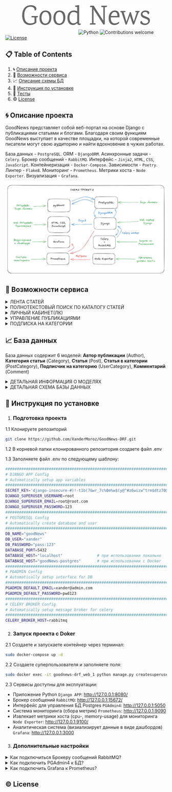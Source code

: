<!-- Header section -->
<p align="center">
 <img width="400px" src="https://github.com/XanderMoroz/GoodNews-DRF/blob/master/extras/Logo.png" align="center" alt="GitHub Readme Stats" />
</p>

&nbsp;&nbsp;&nbsp;&nbsp;&nbsp;&nbsp;&nbsp;&nbsp;&nbsp;&nbsp;&nbsp;&nbsp;&nbsp;&nbsp;&nbsp;&nbsp;&nbsp;&nbsp;&nbsp;&nbsp;&nbsp;&nbsp;&nbsp;&nbsp;&nbsp;&nbsp;&nbsp;&nbsp;&nbsp;&nbsp;&nbsp;&nbsp;&nbsp;&nbsp;&nbsp;&nbsp;&nbsp;&nbsp;&nbsp;&nbsp;&nbsp;&nbsp;&nbsp;&nbsp;&nbsp;&nbsp;&nbsp;&nbsp;&nbsp;&nbsp;&nbsp;&nbsp;&nbsp;&nbsp;&nbsp;&nbsp;&nbsp;
![Python](https://img.shields.io/badge/python-v3.11+-blue.svg)
![Contributions welcome](https://img.shields.io/badge/contributions-welcome-orange.svg)
[![License](https://img.shields.io/badge/license-MIT-blue.svg)](https://opensource.org/licenses/MIT)

## 📋 Table of Contents

1. 🌀 [Описание проекта](#what-is-this)
2. 🌟 [Возможности сервиса](#features)
2. 📈 [Описание схемы БД](#database_scheme)
3. 🚀 [Инструкция по установке](#installation)
5. 💯 [Тесты](#tests)
6. ©️ [License](#license)

## <a name="what-is-this"> 🌀 Описание проекта</a>

GoodNews представляет собой веб-портал на основе Django с публикациями статьями и блогами.
Благодаря своим функциям GoodNews выступает в качестве площадки, на которой 
современные писатели могут свою аудиторию и найти вдохновение в чужих работах. 


База данных - `PostgreSQL`. ORM - `DjangoORM`. 
Асинхронные задачи - `Celery`. Брокер сообщений - `RabbitMQ`. 
Интерфейс - `Jinja2`, `HTML`, `CSS`, `JavaScript`.
Контейнеризация - `Docker-Compose`. Зависимости - `Poetry`. Линтер - `Flake8`.
Мониторинг - `Prometheus`. Метрики хоста - `Node Exporter`. Визуализация - `Grafana`.


![Screen Shot](extras/GN-schema.png)

## <a name="features"> 🌟 Возможности сервиса </a>

<details>
<summary>ЛЕНТА СТАТЕЙ</summary>

>Каждый пользователь имеет доступ к ленте статей. 
Лента представляет собой несколько случайных статей и список аннотаций,
отсортированный по убыванию даты публикации. Каждая аннотация ведет 
на отдельную страницу с детальной информацией о статье. На этой странице 
пользователь получает доступ к полному тексту статьи и список комментариев
других пользователей. Авторизованные пользователи могут добавлять свои комментарии.
> 
</details>

<details>
<summary>ПОЛНОТЕКСТОВЫЙ ПОИСК ПО КАТАЛОГУ СТАТЕЙ</summary>

>Для удобства пользователя реализован полнотекстовый поиск по названию и тексту статьи.

</details>

<details>
<summary>ЛИЧНЫЙ КАБИНЕТ(ЛК)</summary>

>После авторизации пользователь может устанавливать картинку профиля (аватар). 
Также в личном кабинете можно просматривать и редактировать список категорий статей, 
на которые пользователь подписан.

</details>

<details>
<summary>УПРАВЛЕНИЕ ПУБЛИКАЦИЯМИ</summary>

>В личном кабинете каждый авторизованный пользователь может создавать/редактировать/удалять 
собственные статьи. При создании статьи требуется уточнить название, написать текст и выбрать 
одну или несколько категорий, к которым относится статья.

</details>

<details>
<summary>ПОДПИСКА НА КАТЕГОРИИ</summary>

>Авторизованый пользователь получает доступ к странице категорий. 
Страница категорий представляет собой список категорий статей 
существующих на портале. К каждой категории приводится статистическая сводка: о
количестве доступных публикаций, количество комментариев ко всем статьям категории,
количествo подписчиков.

</details>


## <a name="database_scheme"> 📈 База данных </a>

База данных содержит 6 моделей: 
**Автор публикации** (Author), 
**Категория статьи** (Category), 
**Cтатья** (Post),
**Статья в категории** (PostCategory), 
**Подписчик на категорию** (UserCategory), 
**Комментарий** (Comment)



<details>
<summary>ДЕТАЛЬНАЯ ИНФОРМАЦИЯ О МОДЕЛЯХ </summary>

1. Автор публикации (Author)
    - Пользователь (user)
    - Дата создания (creation_date)
    - Картинка профиля (photo)
    - Рейтинг автора (author_rating)


2. Категория статьи (Category)
    - Название (title)
    - Картинка категории(image)
    - Подписчики(subscribers)


3. Cтатья (Post)
    - Автор (author)
    - Название title
    - Текст (text)
    - Статус публикации (type)
    - Дата создания (creation_date)
    - Категории (categories)
    - Рейтинг статьи (post_rating)


4. Статья в категории (PostCategory)
    - Статья (post)
    - Категория (category)
    - Подписчики(subscribers)


5. Подписчик на категорию (UserCategory)
    - Пользователь (user)
    - Категория (category)


6. Комментарий (Comment)
    - Пользователь (user)
    - Статья (post)
    - Дата создания (creation_date)
    - Рейтинг статьи (comment_rating)

</details>

<details>
<summary>ДЕТАЛЬНАЯ СХЕМА БАЗЫ ДАННЫХ</summary>

![Screen Shot](extras/erd.png)

</details>



## <a name="installation"> 🚀 Инструкция по установке</a>

1. ### Подготовка проекта

1.1 Клонируете репозиторий
```sh
git clone https://github.com/XanderMoroz/GoodNews-DRF.git
```

1.2 В корневой папки клонированного репозитория создаете файл .env

1.3 Заполняете файл .env по следующему шаблону:

```sh
################################################################################
# DJANGO APP Config
# Automatically setup app variables
################################################################################
SECRET_KEY='django-insecure-#)!-t1b(7&wr_7c%0m%w$(y@^#z6wizw^trm$dtz70@m1fe$6*'
DJANGO_SUPERUSER_USERNAME=root
DJANGO_SUPERUSER_EMAIL=root@root.com
DJANGO_SUPERUSER_PASSWORD=123
################################################################################
# POSTGRESQL Config
# Automatically create database and user
################################################################################
DB_NAME="goodNews"
DB_USER="xander"
DB_PASSWORD="pass:123"
DATABASE_PORT=5432
DATABASE_HOST="localhost"               # при использовании локально
DATABASE_HOST="goodNews-postgres"       # при использовании c Docker
################################################################################
# PGADMIN Config
# Automatically setup interface for DB
################################################################################
PGADMIN_DEFAULT_EMAIL=xander@admin.com
PGADMIN_DEFAULT_PASSWORD=pwd123
################################################################################
# CELERY BROKER Config
# Automatically setup message broker for celery
################################################################################
CELERY_BROKER_HOST=rabbitmq

```
2. ### Запуск проекта с Doker
2.1 Создаете и запускаете контейнер через терминал:
```sh
sudo docker-compose up -d
```
2.2 Создаете суперпользователя и заполняете поля:
```sh
sudo docker exec -it goodnews-drf_web_1 python manage.py createsuperuser
```

2.3 Сервисы доступны для эксплуатации:

- Приложение Python `Django APP`: http://127.0.0.1:8080/
- Брокер сообщений `RabbitMQ`: http://127.0.0.1:15672/
- Интерфейс для управления БД Postgres `PGAdmin4`: http://127.0.0.1:5050                    
- Система мониторинга (сбора метрик) `Prometheus`: http://127.0.0.1:9090                  
- Извлекает метрики хоста (cpu-, memory-usage) для мониторинга `Node Exporter`: http://127.0.0.1:9100/              
- Аналитическая система (визиализирует данные в виде дашбордов) `Grafana`: http://127.0.0.1:3000                     


3. ### Дополнительные настройки 


<details>
<summary>Как подключиться Брокеру сообщений RabbitMQ? </summary>


1. Заходим в браузер по адресу http://127.0.0.1:15672/ и вводим данные из docker-compose.yml

```bash
RABBITMQ_DEFAULT_USER=guest
RABBITMQ_DEFAULT_PASS=guest
```
![Screen Shot](extras/rabbitmq_auth.png)

2. Готово

![Screen Shot](extras/rabbitmq_ready.png)

</details>



<details>
<summary>Как подключить PGAdmin4 к БД? </summary>


1. Заходим в браузер по адресу http://127.0.0.1:5050 и вводим данные из .env

```bash
PGADMIN_DEFAULT_EMAIL=xander@admin.com
PGADMIN_DEFAULT_PASSWORD=pwd123
```
![Screen Shot](extras/pgadmin_auth.jpg)

2. Заполняем Имя сервера (обязательно) 

![Screen Shot](extras/pgadmin_settings_01.jpg)

3. Извлекаем адрес хоста, на котором расположилась БД Postgres

```bash
sudo docker inspect go_blog_postgres | grep IPAddress
```
![Screen Shot](extras/pgadmin_get_host.jpg)

4. Заполняем Адрес сервера данными хоста БД Postgres и пароль (из файла .env)

![Screen Shot](extras/pgadmin_settings_02.jpg)

6. Готово

![Screen Shot](extras/pgadmin_ready.jpg)

</details>


<details>
<summary>Как подключить Grafana к Prometheus? </summary>


1. Заходим в браузер по адресу http://127.0.0.1:3000 и вводим данные по умолчанию:

  - Email or username: admin
  - Password: admin

![Screen Shot](extras/geafana_auth_01.jpg)

2. После система потребует придумать новый пароль (это необязательно).

![Screen Shot](extras/geafana_auth_02.jpg)

3. Мы авторизованы в сервисе Grafana. Добавим новое подключение...

![Screen Shot](extras/grafana_settings_01.jpg)

4. Ищем в списке Prometheus и кликаем по нему

![Screen Shot](extras/grafana_settings_02.jpg)

5. Теперь его нужно настроить

![Screen Shot](extras/grafana_settings_03.jpg)

7. Извлекаем адрес хоста, на котором расположился Prometheus

```bash
sudo docker inspect prometheus | grep IPAddress
```
![Screen Shot](extras/grafana_get_host.jpg)

8. Заполняем Адрес сервера Prometheus данными хоста 

![Screen Shot](extras/grafana_settings_04.jpg)

9. Готово

</details>


## <a name="license"> ©️ License
